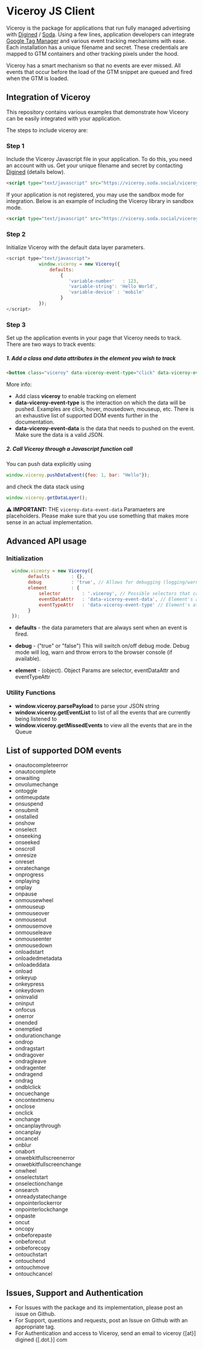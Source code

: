 # Viceroy JS Client

Viceroy is the package for applications that run fully managed advertising with [Digined](https://digined.com/) / [Soda](https://meetsoda.com/). Using a few lines, application developers can integrate [Google Tag Manager](https://www.google.com/tagmanager/) and various event tracking mechanisms with ease. Each installation has a unique filename and secret. These credentials are mapped to GTM containers and other tracking pixels under the hood. 

Viceroy has a smart mechanism so that no events are ever missed. All events that occur before the load of the GTM snippet are queued and fired when the GTM is loaded.

## Integration of Viceroy

This repository contains various examples that demonstrate how Viceory can be easily integrated with your application.

The steps to include viceroy are:

### Step 1
Include the Viceroy Javascript file in your application. To do this, you need an account with us. Get your unique filename and secret by contacting [Digined](https://digined.com/) (details below).

```html
<script type="text/javascript" src="https://viceroy.soda.social/viceroy/{{FILENAME_GOES_HERE}}?secret={{SECRET_GOES_HERE}}"></script>
```

If your application is not registered, you may use the sandbox mode for integration. Below is an example of including the Viceroy library in sandbox mode.

```html
<script type="text/javascript" src="https://viceroy.soda.social/viceroy/sandbox.js"></script>
```

### Step 2
Initialize Viceroy with the default data layer parameters.

```javascript
<script type="text/javascript">
            window.viceroy = new Viceroy({
                defaults: 
                    {
                       'variable-number'   : 123,
                       'variable-string': 'Hello World',
                       'variable-device' : 'mobile'
                    }
            });
</script>
```

### Step 3
Set up the application events in your page that Viceroy needs to track. There are two ways to track events:

##### 1. Add a class and data attributes in the element you wish to track

```html
<button class="viceroy" data-viceroy-event-type="click" data-viceroy-event-data='{"key1": "val1", "key2": "val2"}'>Press me!</button>
```
More info:
* Add class **viceroy** to enable tracking on element
* **data-viceroy-event-type** is the interaction on which the data will be pushed. Examples are click, hover, mousedown, mouseup, etc. There is an exhaustive list of supported DOM events further in the documentation.
* **data-viceroy-event-data** is the data that needs to pushed on the event. Make sure the data is a valid JSON.

##### 2. Call Viceroy through a Javascript function call

You can push data explicitly using
```javascript
window.viceroy.pushDataEvent({foo: 1, bar: "Hello"});
```

and check the data stack using
```javascript
window.viceroy.getDataLayer();
```

:warning: **IMPORTANT:** THE ```viceroy-data-event-data``` Paramaeters are placeholders. Please make sure that you use something that makes more sense in an actual implementation. 

## Advanced API usage

### Initialization

```javascript
  window.viceory = new Viceroy({
        defaults        : {},
        debug           : 'true', // Allows for debugging (logging/warnings/errors)
        element         : {
            selector        : '.viceroy', // Possible selectors that can be used to recognize the elements
            eventDataAttr   : 'data-viceroy-event-data', // Element's attribute to retrieve event data
            eventTypeAttr   : 'data-viceroy-event-type' // Element's attribute to determine what event to listen on
        }
  });
```

* **defaults** - the data parameters that are always sent when an event is fired.

* **debug** - ("true" or "false") This will switch on/off debug mode. Debug mode will log, warn and throw errors to the browser console (if available).

* **element** - (object). Object Params are selector, eventDataAttr and eventTypeAttr

### Utility Functions

* **window.viceroy.parsePayload** to parse your JSON string
* **window.viceroy.getEventList** to list of all the events that are currently being listened to
* **window.viceroy.getMissedEvents** to view all the events that are in the Queue

## List of supported DOM events

* onautocompleteerror
* onautocomplete
* onwaiting
* onvolumechange
* ontoggle
* ontimeupdate
* onsuspend
* onsubmit
* onstalled
* onshow
* onselect
* onseeking
* onseeked
* onscroll
* onresize
* onreset
* onratechange
* onprogress
* onplaying
* onplay
* onpause
* onmousewheel
* onmouseup
* onmouseover
* onmouseout
* onmousemove
* onmouseleave
* onmouseenter
* onmousedown
* onloadstart
* onloadedmetadata
* onloadeddata
* onload
* onkeyup
* onkeypress
* onkeydown
* oninvalid
* oninput
* onfocus
* onerror
* onended
* onemptied
* ondurationchange
* ondrop
* ondragstart
* ondragover
* ondragleave
* ondragenter
* ondragend
* ondrag
* ondblclick
* oncuechange
* oncontextmenu
* onclose
* onclick
* onchange
* oncanplaythrough
* oncanplay
* oncancel
* onblur
* onabort
* onwebkitfullscreenerror
* onwebkitfullscreenchange
* onwheel
* onselectstart
* onselectionchange
* onsearch
* onreadystatechange
* onpointerlockerror
* onpointerlockchange
* onpaste
* oncut
* oncopy
* onbeforepaste
* onbeforecut
* onbeforecopy
* ontouchstart
* ontouchend
* ontouchmove
* ontouchcancel

## Issues, Support and Authentication

* For Issues with the package and its implementation, please post an issue on Github.
* For Support, questions and requests, post an Issue on Github with an appropriate tag.
* For Authentication and access to Viceroy, send an email to viceroy {[at}] digined {[.dot.}] com
